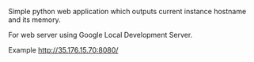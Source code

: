 Simple python web application which outputs current instance hostname and its memory.

For web server using Google Local Development Server.

Example http://35.176.15.70:8080/
